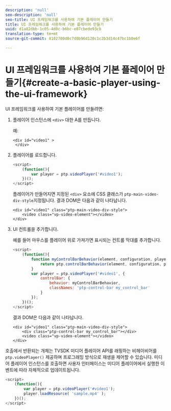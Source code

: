 ```yaml
---
description: 'null'
seo-description: 'null'
seo-title: UI 프레임워크를 사용하여 기본 플레이어 만들기
title: UI 프레임워크를 사용하여 기본 플레이어 만들기
uuid: d1a82dbb-1c05-4d0c-b6bc-e07cbede93cb
translation-type: tm+mt
source-git-commit: 4102780d0c7d0b96d120c1c2b3d14c47bc1b0e6f

---
```



# UI 프레임워크를 사용하여 기본 플레이어 만들기{#create-a-basic-player-using-the-ui-framework}

UI 프레임워크를 사용하여 기본 플레이어를 만들려면:

1. 플레이어 인스턴스에 `<div>` 대한 A를 만듭니다.

   예:

   ```
   <div id="video1" > 
    </div>
   ```

1. 플레이어를 로드합니다.

   ```js
   <script> 
       (function(){ 
           var player = ptp.videoPlayer('#video1'); 
       })(); 
   </script>
   ```

   플레이어가 만들어지면 지정된 `<div>` 요소에 CSS 클래스가 `ptp-main-video-div-style`지정됩니다. 결과 DOM은 다음과 같이 나타납니다.

   ```
   <div id="video1" class="ptp-main-video-div-style"> 
       <video class="vp-video-element"></video> 
   </div>
   ```

1. UI 컨트롤을 추가합니다.

   예를 들어 마우스를 플레이어 위로 가져가면 표시되는 컨트롤 막대를 추가합니다.

   ```js
   <script> 
       (function(){ 
           function myControlBarBehavior(element, configuration, player) { 
               return ptp.controlBarBehavior(element, configuration, player); 
           } 
           var player = ptp.videoPlayer('#video1', { 
               controlBar: { 
                   behavior: myControlBarBehavior, 
                   classNames: 'ptp-control-bar my_control_bar' 
               } 
           }); 
       })(); 
   </script>
   ```

   결과 DOM은 다음과 같이 나타납니다.

   ```
   <div id="video1" class="ptp-main-video-div-style"> 
       <div class="ptp-control-bar my_control_bar"></div> 
       <video class="vp-video-element"></video> 
   </div>
   ```

호출에서 반환되는 개체는 TVSDK 미디어 플레이어 API를 래핑하는 비헤이비어를 `ptp.videoPlayer()` 제공하며 프로그래밍 방식으로 재생을 제어할 수 있습니다. 미디어 플레이어 인스턴스를 호출하면 사용자 인터페이스는 미디어 플레이어에서 실행한 이벤트에 따라 자체적으로 업데이트됩니다.

```js
<script> 
    (function(){ 
        var player = ptp.videoPlayer('#video1'); 
        player.loadResource( 'sample.mp4' ); 
    })(); 
</script>
```
